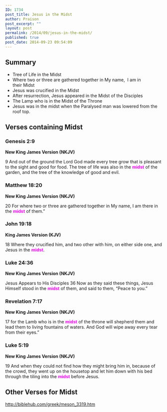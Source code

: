 ```yaml
---
ID: 1734
post_title: Jesus in the Midst
author: Praison
post_excerpt: ""
layout: post
permalink: /2014/09/jesus-in-the-midst/
published: true
post_date: 2014-09-23 09:54:09
---
```

<h2>Summary</h2>
<ul>
	<li>Tree of Life in the Midst</li>
	<li>Where two or three are gathered together in My name,  I am in their Midst</li>
	<li>Jesus was crucified in the Midst</li>
	<li>After resurrection, Jesus appeared in the Midst of the Disciples</li>
	<li>The Lamp who is in the Midst of the Throne</li>
	<li>Jesus was in the midst when the Paralysed man was lowered from the roof top.</li>
</ul>
<h2>Verses containing Midst</h2>
<h3><strong>Genesis 2:9</strong></h3>
<strong> New King James Version (NKJV)</strong>

9 And out of the ground the Lord God made every tree grow that is pleasant to the sight and good for food. The tree of life was also in the <span style="color: #ff00ff;"><strong>midst</strong> </span>of the garden, and the tree of the knowledge of good and evil.
<h3><strong>Matthew 18:20</strong></h3>
<strong> New King James Version (NKJV)</strong>

20 For where two or three are gathered together in My name, I am there in the <span style="color: #ff00ff;"><strong>midst</strong> </span>of them.”
<h3><strong>John 19:18</strong></h3>
<strong> King James Version (KJV)</strong>

18 Where they crucified him, and two other with him, on either side one, and Jesus in the <span style="color: #ff00ff;"><strong>midst</strong></span>.
<h3><strong>Luke 24:36</strong></h3>
<strong> New King James Version (NKJV)</strong>

Jesus Appears to His Disciples
36 Now as they said these things, Jesus Himself stood in the <span style="color: #ff00ff;"><strong>midst</strong> </span>of them, and said to them, “Peace to you.”
<h3><strong>Revelation 7:17</strong></h3>
<strong> New King James Version (NKJV)</strong>

17 for the Lamb who is in the <span style="color: #ff00ff;"><strong>midst</strong> </span>of the throne will shepherd them and lead them to living fountains of waters. And God will wipe away every tear from their eyes.”
<h3><strong>Luke 5:19</strong></h3>
<strong> New King James Version (NKJV)</strong>

19 And when they could not find how they might bring him in, because of the crowd, they went up on the housetop and let him down with his bed through the tiling into the <span style="color: #ff00ff;"><strong>midst</strong></span> before Jesus.
<h2>Other Verses for Midst</h2>
<a href="http://biblehub.com/greek/meson_3319.htm" target="_blank" rel="nofollow noopener noreferrer">http://biblehub.com/greek/meson_3319.htm</a>